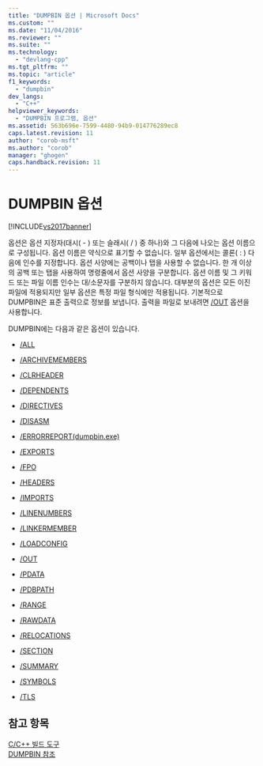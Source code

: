 ```yaml
---
title: "DUMPBIN 옵션 | Microsoft Docs"
ms.custom: ""
ms.date: "11/04/2016"
ms.reviewer: ""
ms.suite: ""
ms.technology: 
  - "devlang-cpp"
ms.tgt_pltfrm: ""
ms.topic: "article"
f1_keywords: 
  - "dumpbin"
dev_langs: 
  - "C++"
helpviewer_keywords: 
  - "DUMPBIN 프로그램, 옵션"
ms.assetid: 563b696e-7599-4480-94b9-014776289ec8
caps.latest.revision: 11
author: "corob-msft"
ms.author: "corob"
manager: "ghogen"
caps.handback.revision: 11
---
```

# DUMPBIN 옵션
[!INCLUDE[vs2017banner](../../assembler/inline/includes/vs2017banner.md)]

옵션은 옵션 지정자\(대시\( \- \) 또는 슬래시\( \/ \) 중 하나\)와 그 다음에 나오는 옵션 이름으로 구성됩니다.  옵션 이름은 약식으로 표기할 수 없습니다.  일부 옵션에서는 콜론\( : \) 다음에 인수를 지정합니다.  옵션 사양에는 공백이나 탭을 사용할 수 없습니다.  한 개 이상의 공백 또는 탭을 사용하여 명령줄에서 옵션 사양을 구분합니다.  옵션 이름 및 그 키워드 또는 파일 이름 인수는 대\/소문자를 구분하지 않습니다.  대부분의 옵션은 모든 이진 파일에 적용되지만 일부 옵션은 특정 파일 형식에만 적용됩니다.  기본적으로 DUMPBIN은 표준 출력으로 정보를 보냅니다.  출력을 파일로 보내려면 [\/OUT](../../build/reference/out-dumpbin.md) 옵션을 사용합니다.  
  
 DUMPBIN에는 다음과 같은 옵션이 있습니다.  
  
-   [\/ALL](../../build/reference/all.md)  
  
-   [\/ARCHIVEMEMBERS](../../build/reference/archivemembers.md)  
  
-   [\/CLRHEADER](../../build/reference/clrheader.md)  
  
-   [\/DEPENDENTS](../../build/reference/dependents.md)  
  
-   [\/DIRECTIVES](../../build/reference/directives.md)  
  
-   [\/DISASM](../../build/reference/disasm.md)  
  
-   [\/ERRORREPORT\(dumpbin.exe\)](../../build/reference/errorreport-dumpbin-exe.md)  
  
-   [\/EXPORTS](../../build/reference/dash-exports.md)  
  
-   [\/FPO](../../build/reference/fpo.md)  
  
-   [\/HEADERS](../../build/reference/headers.md)  
  
-   [\/IMPORTS](../../build/reference/imports-dumpbin.md)  
  
-   [\/LINENUMBERS](../../build/reference/linenumbers.md)  
  
-   [\/LINKERMEMBER](../../build/reference/linkermember.md)  
  
-   [\/LOADCONFIG](../../build/reference/loadconfig.md)  
  
-   [\/OUT](../../build/reference/out-dumpbin.md)  
  
-   [\/PDATA](../../build/reference/pdata.md)  
  
-   [\/PDBPATH](../../build/reference/pdbpath.md)  
  
-   [\/RANGE](../../build/reference/range.md)  
  
-   [\/RAWDATA](../../build/reference/rawdata.md)  
  
-   [\/RELOCATIONS](../../build/reference/relocations.md)  
  
-   [\/SECTION](../../build/reference/section-dumpbin.md)  
  
-   [\/SUMMARY](../../build/reference/summary.md)  
  
-   [\/SYMBOLS](../../build/reference/symbols.md)  
  
-   [\/TLS](../../build/reference/tls.md)  
  
## 참고 항목  
 [C\/C\+\+ 빌드 도구](../../build/reference/c-cpp-build-tools.md)   
 [DUMPBIN 참조](../../build/reference/dumpbin-reference.md)